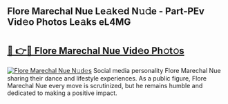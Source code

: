 ## Flore Marechal Nue Le𝚊k𝚎d N𝚞𝚍e - Part-PEv Vid𝚎o Photos Le𝚊ks eL4MG

# <h2><a href="http://fb3ju05.evod.top/?m=Flore+Marechal+Nue">🔗 👉🔴 Flore Marechal Nue Vid𝚎o Ph𝚘t𝚘s</a></h2>

[![Flore Marechal Nue N𝚞d𝚎s](https://i.imgur.com/8V9OHl7.gif)](http://fb3ju05.evod.top/?m=Flore+Marechal+Nue)
Social media personality Flore Marechal Nue sharing their dance and lifestyle experiences. As a public figure, Flore Marechal Nue every move is scrutinized, but he remains humble and dedicated to making a positive impact. 
